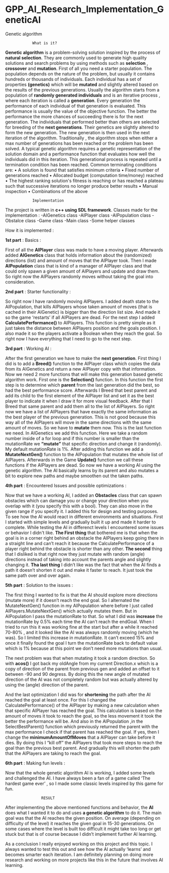 # GPP_AI_Research_Implementation_GeneticAI
Genetic algorithm

				What is it?
**Genetic algorithm** is a problem-solving solution inspired by the process of **natural selection**. They are commonly used to generate high quality solutions and search problems by using methods such as **selection** , **crossover** and **mutation**. 
First of all you need a starter population. The population depends on the nature of the problem, but usually it contains hundreds or thousands of individuals. 
Each individual has a set of properties **(genetics)** which will be **mutated** and slightly altered based on the results of the previous generations. Usually the algorithm starts from a population of **randomly generated individuals** and is an iterative process , where each iteration is called a **generation**. 
Every generation the performance of each individual of that generation is evaluated. This performance is usually the value of the objective function. The better the performance the more chances of succeeding there is for the next generation. The individuals that performed better than others are selected for breeding of the **next generations**. Their genetics are slightly altered to form the new generation. 
The new generation is then used in the next iteration of the algorithm. Traditionally , the algorithm stops when either a max number of generations has been reached or the problem has been solved. 
A typical genetic algorithm requires a genetic representation of the solution domain and a performance function that evaluates how well the individuals did in this iteration.
This generational process is repeated until a termination condition has been reached. Common terminating conditions are:
•	A solution is found that satisfies minimum criteria
•	Fixed number of generations reached
•	Allocated budget (computation time/money) reached
•	The highest ranking solution's fitness is reaching or has reached a plateau such that successive iterations no longer produce better results
•	Manual inspection
•	Combinations of the above








				Implementation
The project is written in **c++ using SDL framework**.
Classes made for the implementation : 
	-AIGenetics class
	-AIPlayer class 
	-AIPopulation class 
	-Obstalce class
	-Game class 
	-Main class 
	-Some helper classes 

How it is implemented :

**1st part** : Basics :

First of  all the **AIPlayer** class was made to have a moving player. Afterwards added **AIGenetics** class that holds information about the (randomized) directions (list) and amount of moves that the AIPlayer took. Then I made **AIPopulation** class that is kind of a manager of AIPlayer class and that could only spawn a given amount of AIPlayers and update and draw them. So right now the AIPlayers randomly moves without taking the goal into consideration. 

**2nd part** : Starter functionality :

So right now I have randomly moving AIPlayers. I added death state to the AIPopulation, that kills AIPlayers whose taken amount of moves (that is cached in their AIGenetic) is bigger than the direction list size. And made it so the game ‘restarts’ if all AIPlayers are dead. For the next step I added **CalculatePerformance()** to AIPlayers. This function is pretty simple as it just takes the distance between AIPlayers position and the goals position. I also made it so the players activate a Boolean when they reach the goal. So right now I have everything that I need to go to the next step.

**3rd part** : Working AI :

After the first generation we have to make the **next generation**. First thing I did is to add a **Breed()** function to the AIPlayer class which copies the data from its AIGenetics and return a new AIPlayer copy with that information. 
Now we need 2 more functions that will make this generation based genetic algorithm work. First one is the **Selection()** function. In this function the first step is to determine which **parent** from the last generation did the best, so had the best performance score. Afterwards I Breed that best parent and add its child to the first element of the AIPlayer list and set it as the best player to indicate it when I draw it for more visual feedback. After that I Breed that same parent and add them all to the list of AIPlayers. So right now we have a list of AIPlayers that have exactly the same information as the best player of the previous generation. This is not good because this way all of the AIPlayers will move in the same directions with the same amount of moves. So we have to **mutate** them now. This is the last function we need. In AIGenetics we add this function. Here we take a random number inside of a for loop and if this number is smaller than the mutationRate we **“mutate”** that specific direction and change it (randomly). My default mutationRate is 1%. After adding this function we add a **MutateNextGen()** function to the AIPopulation that mutates the whole list of AIPlayers. Afterwards in the Game **Update()** function we call these functions if the AIPlayers are dead. 
So now we have a working AI using the genetic algorithm. The AI basically learns by its parent and also mutates a bit to explore new paths and maybe smoothen out the taken paths.

**4th part** : Encountered Issues and possible optimizations :

Now that we have a working AI, I added an **Obstacles** class that can spawn obstacles which can damage you or change your direction when you overlap with it (you specify this with a bool). They can also move in the given range if you specify it. I added this for design and testing purposes. To see how the AI would react in different environments and situations. First I started with simple levels and gradually built it up and made it harder to complete. While testing the AI in differenct levels I encountered some issues or behavior I didn't like.
**The First thing** that bothered me is that when the goal is in a corner right behind an obstacle the AIPlayers keep going there in a straight line and can’t reach it because the CalculatePerformance of a player right behind the obstacle is shorter than any other.
**The second** thing that I disliked is that right now they just mutate with random (angle) directions instead of taking into account the parents angle and slightly changing it. 
**Tha last thing** I didn’t like was the fact that when the AI finds a path it doesn’t shorten it out and make it faster to reach. It just took the same path over and over again.

**5th part** : Solution to the issues :

The first thing I wanted to fix is that the AI should explore more directions (mutate more) if it doesn’t reach the end goal. So I alternated the MutateNextGen() function in my AIPopulation where before I just called AIPlayers.MutateNextGen() which actually mutates them. But in AIPopulation I pass the mutationRate to that. So what I did was **increase** the mutationRate by 0.5% each time the AI can’t reach the endGoal. When I tried to run this it was working fine at the start but after a while it reached 70-80% , and it looked like the AI was always randomly moving (which he was). So I limited this increase in mutationRate. It can’t exceed 15% and once it finally found the goal I turn the mutationRate back to default value which is 1% because at this point we don’t need more mutations than usual. 

The next problem was that when mutating it took a random direction. So with **acos()** I got back my oldAngle from my current Direction.x which is a copy of direction of the parent from previous gen and added an offset to it between -90 and 90 degress. By doing this the new angle of mutated direction of the AI was not completely random but was actually altered by using the (angle) direction of the parent.

And the last optimization I did was for **shortening** the path after the AI reached the goal at least once. For this I changed the CalculatePerformance() of the AIPlayer by making a new calculation when that specific AIPlayer has reached the goal. This calculation is based on the amount of moves it took to reach the goal, so the less movement it took the better the performance will be. And also in the AIPopulation ,in the SelectBestParent() function which previously returned the parent with the max performance I check if that parent has reached the goal. If yes, then I change the **minimumAmountOfMoves** that a AIPlayer can take before it dies. By doing this I “kill off” the AIPlayers that took more steps to reach the goal than the previous best parent. And gradually this will shorten the path that the AIPlayers are taking to reach the goal.

**6th part** : Making fun levels :

Now that the whole genetic algorithm AI is working, I added some levels and challenged the AI. I have always been a fan of  a game called ‘The hardest game ever’ , so I made some classic levels inspired by this game for fun.

					RESULT

After implementing the above mentioned functions and behavior, the **AI** does what I wanted it to do and uses **a genetic algorithm** to do it. The main goal was that the AI reaches the given position. On average (depending on difficulty of the level) it reaches the given goal in 15-30 generations. On some cases where the level is built too difficult it might take too long or get stuck but that is of course because I didn’t implement further AI learning. 

As a conclusion I really enjoyed working on this project and this topic. I always wanted to test this out and see how the AI actually ‘learns’ and becomes smarter each iteration. I am definitely planning on doing more research and working on more projects like this in the future that involves AI learning. 


